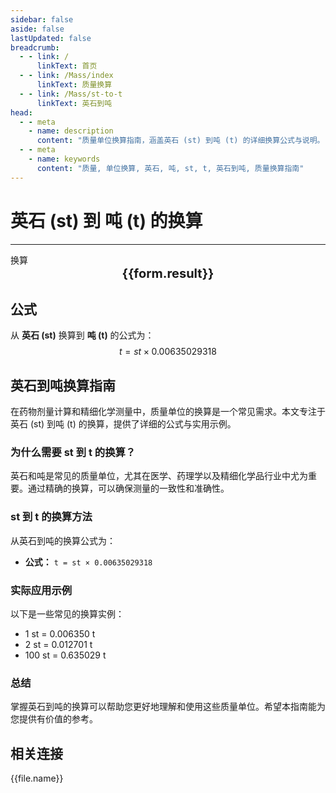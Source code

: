 ```yaml
---
sidebar: false
aside: false
lastUpdated: false
breadcrumb:
  - - link: /
      linkText: 首页
  - - link: /Mass/index
      linkText: 质量换算
  - - link: /Mass/st-to-t
      linkText: 英石到吨
head:
  - - meta
    - name: description
      content: "质量单位换算指南，涵盖英石 (st) 到吨 (t) 的详细换算公式与说明。"
  - - meta
    - name: keywords
      content: "质量, 单位换算, 英石, 吨, st, t, 英石到吨, 质量换算指南"
---
```

# 英石 (st) 到 吨 (t) 的换算
---
<script setup>
import { onMounted, reactive, inject, ref } from 'vue'
import { NButton, NForm, NFormItem, NInput, NInputNumber, NSelect, NCard, useMessage,NGrid ,NGi } from 'naive-ui'
import { defineClientComponent } from 'vitepress'
import { Mass } from '../files';

const convert = inject('convert')

const form = reactive({
  number: null,
  result: '',
})

const convertHandler = () => {
  if (form.number !== null && !isNaN(form.number)) {
    const convertedValue = parseFloat(form.number) * 0.00635029318
    form.result = `${form.number}st = ${convertedValue.toFixed(6)}t`
  } else {
    form.result = '请输入有效的数值。'
  }
}
</script>

<n-form size="large" :model="form">
  <n-form-item label="英石 (st)">
    <n-input-number v-model:value="form.number" placeholder="输入英石" style="width: 100%" />
  </n-form-item>
  <n-form-item>
    <n-button type="info" @click="convertHandler" block>换算</n-button>
  </n-form-item>
</n-form>

<n-card  embedded :bordered="false" hoverable>
  <div  style="text-align:center;font-size:20px;">
    <strong>{{form.result}}</strong>
  </div>
</n-card>

## 公式

从 **英石 (st)** 换算到 **吨 (t)** 的公式为：
$$ t = st \times 0.00635029318 $$

## 英石到吨换算指南

在药物剂量计算和精细化学测量中，质量单位的换算是一个常见需求。本文专注于英石 (st) 到吨 (t) 的换算，提供了详细的公式与实用示例。

### 为什么需要 st 到 t 的换算？

英石和吨是常见的质量单位，尤其在医学、药理学以及精细化学品行业中尤为重要。通过精确的换算，可以确保测量的一致性和准确性。

### st 到 t 的换算方法

从英石到吨的换算公式为：

- **公式：** `t = st × 0.00635029318`

### 实际应用示例

以下是一些常见的换算实例：

- 1 st = 0.006350 t
- 2 st = 0.012701 t
- 100 st = 0.635029 t

### 总结

掌握英石到吨的换算可以帮助您更好地理解和使用这些质量单位。希望本指南能为您提供有价值的参考。

## 相关连接
<n-grid x-gap="12" :cols="2">
  <n-gi v-for="(file, index) in Mass" :key="index">
    <n-button
      text
      tag="a"
      :href="file.path"
      type="info"
    >
      {{file.name}}
    </n-button>
  </n-gi>
</n-grid>